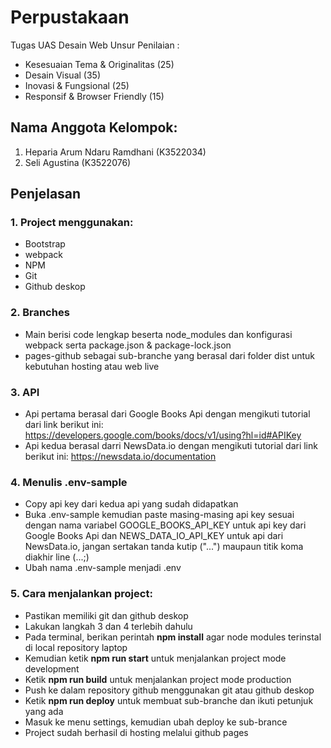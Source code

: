# Perpustakaan
Tugas UAS Desain Web
Unsur Penilaian :
- Kesesuaian Tema & Originalitas (25)
- Desain Visual (35)
- Inovasi & Fungsional (25)
- Responsif & Browser Friendly (15)
## Nama Anggota Kelompok:
1. Heparia Arum Ndaru Ramdhani (K3522034)
2. Seli Agustina (K3522076)
## Penjelasan
### 1. Project menggunakan:
- Bootstrap
- webpack
- NPM
- Git
- Github deskop
### 2. Branches
- Main berisi code lengkap beserta node_modules dan konfigurasi webpack serta package.json & package-lock.json
- pages-github sebagai sub-branche yang berasal dari folder dist untuk kebutuhan hosting atau web live
### 3. API
- Api pertama berasal dari Google Books Api dengan mengikuti tutorial dari link berikut ini: https://developers.google.com/books/docs/v1/using?hl=id#APIKey
- Api kedua berasal darri NewsData.io dengan mengikuti tutorial dari link berikut ini: https://newsdata.io/documentation
### 4. Menulis .env-sample
- Copy api key dari kedua api yang sudah didapatkan
- Buka .env-sample kemudian paste masing-masing api key sesuai dengan nama variabel GOOGLE_BOOKS_API_KEY untuk api key dari Google Books Api dan NEWS_DATA_IO_API_KEY untuk api dari NewsData.io, jangan sertakan tanda kutip ("...") maupaun titik koma diakhir line (...;)
- Ubah nama .env-sample menjadi .env
### 5. Cara menjalankan project:
- Pastikan memiliki git dan github deskop
- Lakukan langkah 3 dan 4 terlebih dahulu
- Pada terminal, berikan perintah **npm install** agar node modules terinstal di local repository laptop
- Kemudian ketik **npm run start** untuk menjalankan project mode development
- Ketik **npm run build** untuk menjalankan project mode production
- Push ke dalam repository github menggunakan git atau github deskop
- Ketik **npm run deploy** untuk membuat sub-branche dan ikuti petunjuk yang ada
- Masuk ke menu settings, kemudian ubah deploy ke sub-brance
- Project sudah berhasil di hosting melalui github pages
